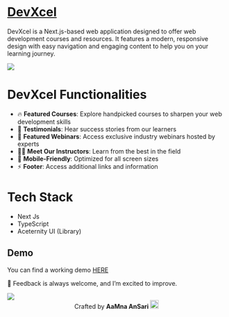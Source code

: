 # [DevXcel]()

DevXcel is a Next.js-based web application designed to offer web development courses and resources. It features a modern, responsive design with easy navigation and engaging content to help you on your learning journey.

![](./src/devXcelDemo.gif)

# DevXcel Functionalities

- 🔥 **Featured Courses**: Explore handpicked courses to sharpen your web development skills
- 🎤 **Testimonials**: Hear success stories from our learners
- 🎥 **Featured Webinars**: Access exclusive industry webinars hosted by experts
- 👩‍🏫 **Meet Our Instructors**: Learn from the best in the field
- 📱 **Mobile-Friendly**: Optimized for all screen sizes
- ⚡ **Footer**: Access additional links and information

# Tech Stack
- Next Js
- TypeScript
- Aceternity UI (Library)


## Demo

You can find a working demo [HERE](https://yourlinkhere.com)

📌 Feedback is always welcome, and I’m excited to improve. 

<img src="https://user-images.githubusercontent.com/73097560/115834477-dbab4500-a447-11eb-908a-139a6edaec5c.gif">

<div align="center">Crafted by <b> AaMna AnSari <img src="https://media.giphy.com/media/ObNTw8Uzwy6KQ/giphy.gif" width="20px"> </div>
